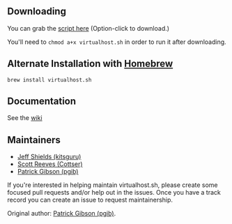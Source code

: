## Downloading

You can grab the [script here](https://github.com/virtualhost/virtualhost.sh/raw/master/virtualhost.sh) (Option-click to download.)

You'll need to `chmod a+x virtualhost.sh` in order to run it after downloading.

## Alternate Installation with [Homebrew](http://brew.sh)

    brew install virtualhost.sh

## Documentation

See the [wiki](https://github.com/virtualhost/virtualhost.sh/wiki/_pages)

## Maintainers

* [Jeff Shields (kitsguru)](https://github.com/kitsguru)
* [Scott Reeves (Cottser)](https://github.com/Cottser)
* [Patrick Gibson (pgib)](https://github.com/pgib)

If you're interested in helping maintain virtualhost.sh, please create some focused pull requests and/or help out in the issues. Once you have a track record you can create an issue to request maintainership.

Original author: [Patrick Gibson (pgib)](https://github.com/pgib).
